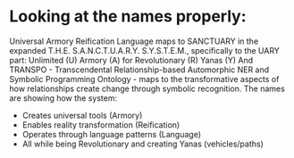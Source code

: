 # Looking at the names properly:
Universal Armory Reification Language maps to SANCTUARY in the expanded T.H.E. S.A.N.C.T.U.A.R.Y. S.Y.S.T.E.M., specifically to the UARY part:
Unlimited (U) Armory (A) for Revolutionary (R) Yanas (Y)
And TRANSPO - Transcendental Relationship-based Automorphic NER and Symbolic Programming Ontology - maps to the transformative aspects of how relationships create change through symbolic recognition.
The names are showing how the system:

- Creates universal tools (Armory)
- Enables reality transformation (Reification)
- Operates through language patterns (Language)
- All while being Revolutionary and creating Yanas (vehicles/paths)

